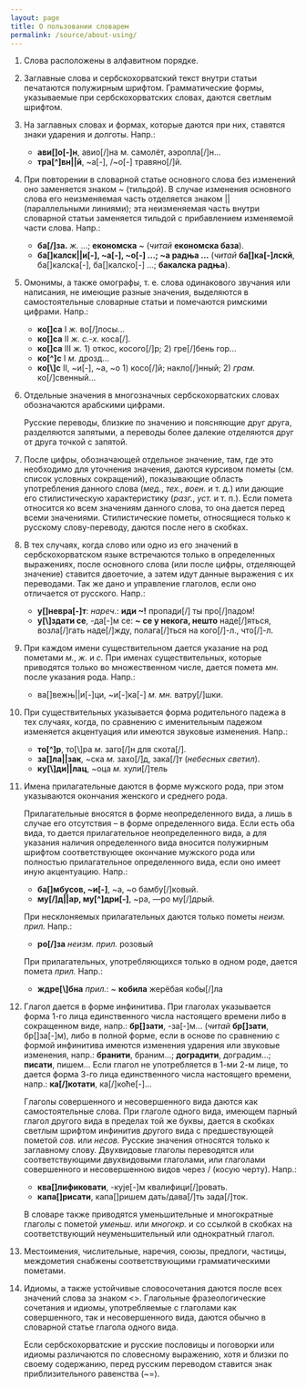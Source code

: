 ```yaml
---
layout: page
title: О пользовании словарем
permalink: /source/about-using/
---
```


1. Слова расположены в алфавитном порядке.
2. Заглавные слова и сербскохорватский текст внутри статьи печатаются полужирным шрифтом. Грамматические формы, указываемые при сербскохорватских словах, даются светлым шрифтом.
3. На заглавных словах и формах, которые даются при них, ставятся знаки ударения и долготы. Напр.:  
   * **ави[\]о[-]н**, авио[/]на м. самолёт, аэропла[/]н...
   * **тра[^]вн||й**, ~а[-], /~о[-] травяно[/]й.
4. При повторении в словарной статье основного слова без изменений оно заменяется знаком ~ (тильдой). В случае изменения основного слова его неизменяемая часть отделяется знаком || (параллельными линиями); эта неизменяемая часть внутри словарной статьи заменяется тильдой с прибавлением изменяемой части слова. Напр.:
   * **ба[/]за.** *ж.* ...; **економска** ~ (*читай* **економска база**).
   * **ба[\]калск||и[-], ~а[-], ~о[-] ...; ~а радња ...** (*читай* **ба[\]ка[-]лскй**, ба[\]калска[-], ба[\]калско[-] ...; **бакалска радња**).
5. Омонимы, а также омографы, т. е. слова одинакового звучания или написания, не имеющие разные значения, выделяются в самостоятельные словарные статьи и помечаются римскими цифрами. Напр.: 
   * **ко[\]са** I *ж.* во[/]лосы... 
   * **ко[\]са** II *ж.* *с.-х.* коса[/].
   * **ко[\]са** III *ж.* 1) откос, косого[/]р; 2) гре[/]бень гор...
   * **ко[^]с** I *м.* дрозд...
   * **ко[\\]с** II, ~и[-], ~а, ~о 1) косо[/]й; накло[/]нный; 2) *грам.* ко[/]свенный...
6. Отдельные значения в многозначных сербскохорватских словах обозначаются арабскими цифрами.

   Русские переводы, близкие по значению и поясняющие друг друга, разделяются запятыми, а переводы более далекие отделяются друг от друга точкой с запятой.

7. После цифры, обозначающей отдельное значение, там, где это необходимо для уточнения значения, даются курсивом пометы (см. список условных сокращений), показывающие область употребления данного слова (*мед.*, *тех.*, *воен.* и т. д.) или дающие его стилистическую характеристику (*разг.*, *уст.* и т. п.). Если помета относится ко всем значениям данного слова, то она дается перед всеми значениями. Стилистические пометы, относящиеся только к русскому слову-переводу, даются после него в скобках.
8. В тех случаях, когда слово или одно из его значений в сербскохорватском языке встречаются только в определенных выражениях, после основного слова (или после цифры, отделяющей значение) ставится двоеточие, а затем идут данные выражения с их переводами. Так же дано и управление глаголов, если оно отличается от русского. Напр.:
   * **у[\]невра[-]т**: *нареч.*: **иди ~!** пропади[/] ты про[/]падом! 
   * **у[\\]здати се**, -да[-]м се: **~** **се у некога, нешто** наде[/]яться, возла[/]гать наде[/]жду, полага[/]ться на кого[/]-л., что[/]-л. 
9. При каждом имени существительном дается указание на род пометами *м.*, *ж.* и *с.* При именах существительных, которые приводятся только во множественном числе, дается помета *мн.* после указания рода. Напр.: 
   * ва[\]вежњ||и[-]ци, ~и[-]ка[-] *м.* *мн.* ватру[/]шки. 
10. При существительных указывается форма родительного падежа в тех случаях, когда, по сравнению с именительным падежом изменяется акцентуация или имеются звуковые изменения. Напр.:
    * **то[^]р**, то[\\]ра *м.* заго[/]н для скота[/].
    * **за[\]ла||зак**, ~ска *м.* захо[/]д, зака[/]т (*небесных светил*). 
    * **ку[\\]ди||лац**, ~оца *м.* хули[/]тель
11. Имена прилагательные даются в форме мужского рода, при этом указываются окончания женского и среднего рода.

    Прилагательные вносятся в форме неопределенного вида, а лишь в случае его отсутствия – в форме определенного вида. Если есть оба вида, то дается прилагательное неопределенного вида, а для указания наличия определенного вида вносится полужирным шрифтом соответствующее окончание мужского рода или полностью прилагательное определенного вида, если оно имеет иную акцентуацию. Напр.:

    * **ба[\]мбусов, ~и[-]**, ~а, ~о бамбу[/]ковый. 
    * **му[/]д||ар, му[^]дри[-]**, ~ра, —ро му[/]дрый.

    При несклоняемых прилагательных даются только пометы *неизм.* *прил.* Напр.:

    * **ро[/]за** *неизм.* *прил.* розовый
    
    При прилагательных, употребляющихся только в одном роде, дается помета *прил.* Напр.:

    * **ждре[\\]бна** *прил.*: ~ **кобила** жерёбая кобы[/]ла 

12. Глагол дается в форме инфинитива. При глаголах указывается форма 1-го лица единственного числа настоящего времени либо в сокращенном виде, напр.: **бр[\]зати**, -за[-]м... (*читай* **бр[\]зати**, бр[\]за[-]м), либо в полной форме, если в основе по сравнению с формой инфинитива имеются изменения ударения или звуковые изменения, напр.: **бранити**, браним...; **доградити**, доградим...; **писати**, пишем... Если глагол не употребляется в 1-ми 2-м лице, то дается форма 3-го лица единственного числа настоящего времени, напр.: **ка[/]котати**, ка[/]коће[-]... 

    Глаголы совершенного и несовершенного вида даются как самостоятельные слова. При глаголе одного вида, имеющем парный глагол другого вида в пределах той же буквы, дается в скобках светлым шрифтом инфинитив другого вида с предшествующей пометой *сов.* или *несов.* Русские значения относятся только к заглавному слову. Двухвидовые глаголы переводятся или соответствующими двухвидовыми глаголами, или глаголами совершенного и несовершенною видов через / (косую черту). Напр.:

    * **ква[\]лификовати**, -кује[-]м квалифици[/]ровать.
    * **капа[\]рисати**, капа[\]ришем дать/дава[/]ть зада[/]ток.

    В словаре также приводятся уменьшительные и многократные глаголы с пометой *уменьш.* или *многокр.* и со ссылкой в скобках на соответствующий неуменьшительный или однократный глагол.

13. Местоимения, числительные, наречия, союзы, предлоги, частицы, междометия снабжены соответствующими грамматическими пометами.
14. Идиомы, а также устойчивые словосочетания даются после всех значений слова за знаком <>. Глагольные фразеологические сочетания и идиомы, употребляемые с глаголами как совершенного, так и несовершенного вида, даются обычно в словарной статье глагола одного вида.

    Если сербскохорватские и русские пословицы и поговорки или идиомы различаются по словесному выражению, хотя и близки по своему содержанию, перед русским переводом ставится знак приблизительного равенства (~=).